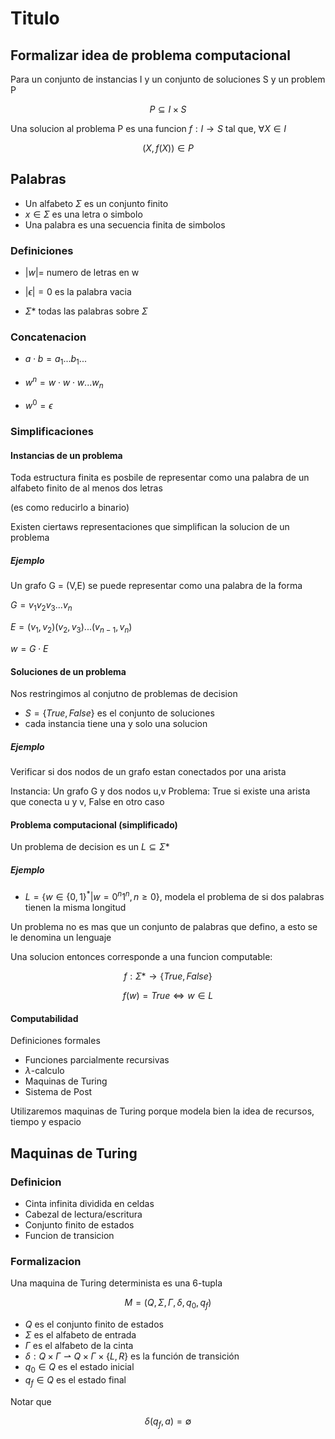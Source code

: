 # Titulo

## Formalizar idea de problema computacional

Para un conjunto de instancias I y un conjunto de soluciones S y un problem P

$$P \subseteq I \times S $$

Una solucion al problema P es una funcion $f: I \rightarrow S$ tal que, $\forall X \in I$

$$(X,f(X)) \in P$$

## Palabras
- Un alfabeto $\Sigma$ es un conjunto finito
- $x \in \Sigma$ es una letra o simbolo
- Una palabra es una secuencia finita de simbolos

### Definiciones
- $|w| =$ numero de letras en w

- $|\epsilon| = 0$ es la palabra vacia

- $\Sigma*$ todas las palabras sobre $\Sigma$

### Concatenacion

- $a \cdot b = a_1...b_1...$

- $w^n = w \cdot w \cdot w...w_n$

-  $w^0 = \epsilon$


### Simplificaciones

#### Instancias de un problema

Toda estructura finita es posbile de representar como una palabra de un alfabeto finito de al menos dos letras 

(es como reducirlo a binario)

Existen ciertaws representaciones que simplifican la solucion de un problema

##### Ejemplo
Un grafo G = (V,E) se puede representar como una palabra de la forma

$G = v_1v_2v_3...v_n$

$E = (v_1,v_2)(v_2,v_3)...(v_{n-1},v_n)$

$w = G \cdot E$

#### Soluciones de un problema

Nos restringimos al conjutno de problemas de decision

- $S = \{True,False\}$ es el conjunto de soluciones
- cada instancia tiene una y solo una solucion

##### Ejemplo
Verificar si dos nodos de un grafo estan conectados por una arista

Instancia: Un grafo G y dos nodos u,v
Problema: True si existe una arista que conecta u y v, False en otro caso

#### Problema computacional (simplificado)

Un problema de decision es un $L \subseteq \Sigma*$

##### Ejemplo

- $L = \{w \in \{0,1\}^* | w = 0^n1^n, n \geq 0\}$, modela el problema de si dos palabras tienen la misma longitud

Un problema no es mas que un conjunto de palabras que defino, a esto se le denomina un lenguaje

Una solucion entonces corresponde a una funcion computable:

$$f: \Sigma* \rightarrow \{True,False\}$$

$$f(w) = True \iff w \in L$$

#### Computabilidad

Definiciones formales

- Funciones parcialmente recursivas
- $\lambda$-calculo
- Maquinas de Turing
- Sistema de Post

Utilizaremos maquinas de Turing porque modela bien la idea de recursos, tiempo y espacio

## Maquinas de Turing
### Definicion

- Cinta infinita dividida en celdas
- Cabezal de lectura/escritura
- Conjunto finito de estados
- Funcion de transicion

### Formalizacion

Una maquina de Turing determinista es una 6-tupla

$$M = (Q,\Sigma,\Gamma,\delta,q_0,q_f)$$    

- $Q$ es el conjunto finito de estados
- $\Sigma$ es el alfabeto de entrada
- $\Gamma$ es el alfabeto de la cinta
- $\delta: Q \times \Gamma \rightharpoonup Q \times \Gamma \times \{L,R\}$ es la función de transición
- $q_0 \in Q$ es el estado inicial
- $q_f \in Q$ es el estado final


Notar que

$$\delta(q_f,a) = \emptyset$$






